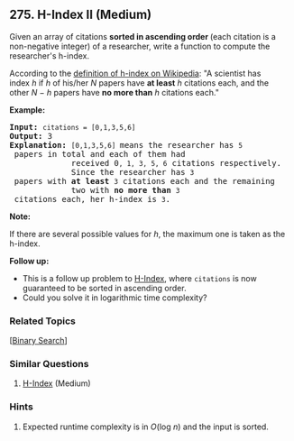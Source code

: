 <!--|This file generated by command(leetcode description); DO NOT EDIT.    |-->
<!--+----------------------------------------------------------------------+-->
<!--|@author    Openset <openset.wang@gmail.com>                           |-->
<!--|@link      https://github.com/openset                                 |-->
<!--|@home      https://github.com/openset/leetcode                        |-->
<!--+----------------------------------------------------------------------+-->

## 275. H-Index II (Medium)

<p>Given an array of citations <strong>sorted&nbsp;in ascending order </strong>(each citation is a non-negative integer) of a researcher, write a function to compute the researcher&#39;s h-index.</p>

<p>According to the&nbsp;<a href="https://en.wikipedia.org/wiki/H-index" target="_blank">definition of h-index on Wikipedia</a>: &quot;A scientist has index&nbsp;<i>h</i>&nbsp;if&nbsp;<i>h</i>&nbsp;of his/her&nbsp;<i>N</i>&nbsp;papers have&nbsp;<b>at least</b>&nbsp;<i>h</i>&nbsp;citations each, and the other&nbsp;<i>N &minus; h</i>&nbsp;papers have&nbsp;<b>no more than</b>&nbsp;<i>h&nbsp;</i>citations each.&quot;</p>

<p><b>Example:</b></p>

<pre>
<b>Input:</b> <code>citations = [0,1,3,5,6]</code>
<b>Output:</b> 3 
<strong>Explanation: </strong><code>[0,1,3,5,6] </code>means the researcher has <code>5</code> papers in total and each of them had 
             received 0<code>, 1, 3, 5, 6</code> citations respectively. 
&nbsp;            Since the researcher has <code>3</code> papers with <b>at least</b> <code>3</code> citations each and the remaining 
&nbsp;            two with <b>no more than</b> <code>3</code> citations each, her h-index is <code>3</code>.</pre>

<p><strong>Note:</strong></p>

<p>If there are several possible values for&nbsp;<em>h</em>, the maximum one is taken as the h-index.</p>

<p><strong>Follow up:</strong></p>

<ul>
	<li>This is a follow up problem to&nbsp;<a href="/problems/h-index/description/">H-Index</a>, where <code>citations</code> is now guaranteed to be sorted in ascending order.</li>
	<li>Could you solve it in logarithmic time complexity?</li>
</ul>


### Related Topics
[[Binary Search](https://github.com/openset/leetcode/tree/master/tag/binary-search/README.md)]

### Similar Questions
  1. [H-Index](https://github.com/openset/leetcode/tree/master/problems/h-index) (Medium)

### Hints
  1. Expected runtime complexity is in <i>O</i>(log <i>n</i>) and the input is sorted.
